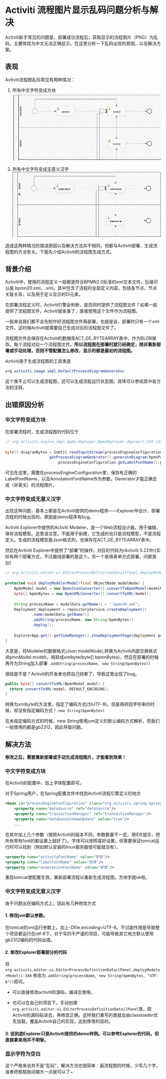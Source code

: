 # Activiti 流程图片显示乱码问题分析与解决

Activiti新手常见的问题是，部署成功流程后，获取显示的流程图片（PNG）为乱码，主要体现为中文无法正确显示。在这里分析一下乱码出现的原因，以及解决方案。


## 表现

Activiti流程图乱码常见有两种情况：

1. 所有中文字符变成方块
![image](Pic_1.png)


1. 所有中文字符变成无意义汉字
![image](Pic_2.png)

造成这两种情况的错误原因以及解决方法并不相同，但都与Activiti部署、生成流程图的方法有关。下面先介绍Activiti的流程图生成方式。

## 背景介绍

Activiti中，使用的流程定义一般都是符合BPMN2.0标准的xml文本文件，后缀可以是.bpmn20.xml，.xml。其中包含了流程的全部定义内容，包括各节点、节点关联关系，以及用于定义显示的DI元素。

在部署流程定义时，Activiti引擎会判断，是否同时提供了流程图文件？如果一起提供了流程图文件，Activiti就省事了，直接使用这个文件作为流程图。

一般来说我们都不会先制作好流程图文件再部署，也就是说，部署时只有一个xml文件。这时候Activiti就需要自己生成对应的流程图文件了。

流程图文件会保存在Activiti的数据库ACT_GE_BYTEARRAY表中，作为BLOB保存。每个流程对应一个流程图文件。**所以流程图在部署时就已经确定，除非重新部署或手动处理，否则不管配置怎么修改，显示的都是最初的流程图。**

Activiti用于生成流程图的工具类是
```java
org.activiti.image.impl.DefaultProcessDiagramGenerator
```

这个类不止可以生成流程图，还可以生成流程运行状态图。具体可以参阅其中各方法的注释。

## 出错原因分析
### 中文字符变成方块

在部署流程时，生成流程图的代码位于
```java
// org.activiti.engine.impl.bpmn.deployer.BpmnDeployer.deploy():154 (Activiti 5.22中)

byte[] diagramBytes = IoUtil.readInputStream(processEngineConfiguration.
                    getProcessDiagramGenerator().generateDiagram(bpmnParse.getBpmnModel(), "png", processEngineConfiguration.getActivityFontName(),
                        processEngineConfiguration.getLabelFontName(),processEngineConfiguration.getAnnotationFontName(), processEngineConfiguration.getClassLoader()), null);
```

可见在这里，需要在processEngineConfiguration里，保存有正确的LabelFontName，以及AnnotationFontName作为参数，Generator才能正确生成（非英文）的流程图片。

### 中文字符变成无意义汉字

出现这种问题，基本上都是在Activiti提供的demo程序——Explorer中设计、部署流程的时候出现的。原因是demo程序有bug。

Activiti Explorer中提供的Activiti Modeler，是一个Web流程设计器。用于编辑、保存流程模型。这里请注意，不能用于新建，它生成的也只是流程模型，不是流程定义。生成的流程模型是Json格式的，也保存在ACT_GE_BYTEARRAY表中。

然后在Activiti Explorer中提供了“部署”的操作。对应的代码为(Activiti 5.22中)(实际有两个部署方式，不过画线部署的是这个。另一个是填表单方式部署，问题类似)
```java
// org.activiti.editor.ui.EditorProcessDefinitionDetailPanel.deployModelerModel()

protected void deployModelerModel(final ObjectNode modelNode) {
    BpmnModel model = new BpmnJsonConverter().convertToBpmnModel(modelNode);
    byte[] bpmnBytes = new BpmnXMLConverter().convertToXML(model);
    
    String processName = modelData.getName() + ".bpmn20.xml";
    Deployment deployment = repositoryService.createDeployment()
            .name(modelData.getName())
            .addString(processName, new String(bpmnBytes))
            .deploy();
    
    ExplorerApp.get().getViewManager().showDeploymentPage(deployment.getId());
}
```
大意是，将Modeler的数据格式(Json modelNode),转换为Activiti内部交换格式(BpmnModel model)，再转成xmlbyte(byte[] bpmnBytes)，然后在部署的时候再作为String加入部署
`.addString(processName, new String(bpmnBytes))`

很绕是不是？Activiti的开发者也把自己绕晕了，导致这里出现了bug。

```java
public byte[] convertToXML(BpmnModel model) {
  return convertToXML(model, DEFAULT_ENCODING);
}
```
转换为xmlbyte的方法里，指定了编码方式(为UTF-8)。但是再转回字符串的时候，却没有指定编码方式！ 
`new String(bpmnBytes)`

在未指定编码方式的时候，new String使用jvm定义的默认编码方式解析，而我们一般使用的都是gb2312，因此导致问题。


## 解决方法

**修改之后，需要重新部署或手动生成流程图片，才能看到效果！**

### 中文字符变成方块
在Activiti的配置中，加上字体配置即可。

对于Spring用户，在Spring配置文件中找到Activiti流程引擎定义的地方
```xml
<bean id="processEngineConfiguration" class="org.activiti.spring.SpringProcessEngineConfiguration">
    <property name="dataSource" ref="dataSource"/>
    <property name="transactionManager" ref="transactionManager"/>
    <property name="databaseSchemaUpdate" value="true"/>
    ...
```
在其中加上几个参数（按照Activiti的版本不同，参数数量不一定。用IDE提示，把所有带有font的都设置上就好了）。字体可以按照喜好设置，但需要保证tomcat运行时可以找到（例如默认安装的linux服务器很可能就没有）。
```xml
<property name="activityFontName" value="宋体"/>
<property name="labelFontName" value="宋体"/>
<property name="annotationFontName" value="宋体"/>

```
重启tomcat使配置生效，重新部署流程以重新生成流程图。方块字就ok啦。


### 中文字符变成无意义汉字

由于问题出在编码方式上，因此有几种修改方式
#### 1. 修改jvm默认参数。

在tomcat的vm运行参数上，加上-Dfile.encoding=UTF-8。不过副作用是导致整个项目都运行在utf-8下，对于写的不严谨的项目，可能导致其它地方默认使用gb2312编码的代码出错。

#### 2. 修改Explorer部署部分的代码
将`org.activiti.editor.ui.EditorProcessDefinitionDetailPanel.deployModelerModel():348`
修改为`.addString(processName, new String(bpmnBytes, "UTF-8"))`即可。

- 可以直接修改activiti的源码，编译后使用。

- 也可以在自己的项目下，手动创建`org.activiti.editor.ui.EditorProcessDefinitionDetailPanel`类，把Activiti的源码贴进去，再修改正确。这样我们重写的类就会由classloader优先加载，覆盖Activiti自己的实现，达到修改的目的。

#### 3. 说到底Explorer只是Activiti提供的demo样例。可以参考Explorer的代码，但直接拿来用并不明智。

### 显示字符为空白

这个严格来说并不是“乱码”，解决方法也很简单：画流程图的时候，少写几个字，或者把框框拖动搞大一点就可以了~
